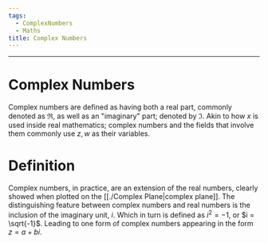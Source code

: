 ```yaml
---
tags:
  - ComplexNumbers
  - Maths
title: Complex Numbers
---
```

---  
  
# Complex Numbers  
  
Complex numbers are defined as having both a real part, commonly denoted as $\Re$, as well as an "imaginary" part; denoted by $\Im$. Akin to how $x$ is used inside real mathematics; complex numbers and the fields that involve them commonly use $z,w$ as their variables.   
  
# Definition  
  
Complex numbers, in practice, are an extension of the real numbers, clearly showed when plotted on the [[./Complex Plane|complex plane]]. The distinguishing feature between complex numbers and real numbers is the inclusion of the imaginary unit, $i$. Which in turn is defined as $i^{2} = -1$, or $i = \sqrt{-1}$. Leading to one form of complex numbers appearing in the form $z=a+bi$.